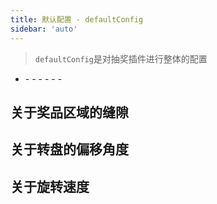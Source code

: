 ```yaml
---
title: 默认配置 - defaultConfig
sidebar: 'auto'
---
```


> `defaultConfig`是对抽奖插件进行整体的配置

- <Describe name="default-config?: object" mean="默认配置" />
  - <Describe name="gutter?: string | number" mean="扇形之间的缝隙" desc="默认等于 0" />
  - <Describe name="offsetDegree?: number" mean="转盘的偏移角度" desc="默认为 0 度" />
  - <Describe name="speed?: number" mean="旋转速度峰值" desc="默认为 20，建议配置范围 10 ~ 30" />
  - <Describe name="speedFunction?: string" mean="缓动函数" desc="当前版本固定为 quadratic 二次方加速，后期会提供更多可选函数" />
  - <Describe name="accelerationTime?: number" mean="开始旋转时间" desc="单位为毫秒，默认等于 2500 毫秒" />
  - <Describe name="decelerationTime?: number" mean="缓慢停止时间" desc="单位为毫秒，默认等于 2500 毫秒" />

## 关于奖品区域的缝隙

<Exhibition>
  <template v-slot:code>
    <wheel-defaultConfig1 />
  </template>
  <template v-slot:text>
    <li><code>gutter</code>属性用来控制奖品扇形区域之间的缝隙，默认等于 0</li>
    <li>这个缝隙是等距的，不会随着角度的不同而产生弧度</li>
  </template>
</Exhibition>

<RecoDemo :collapse="true">
  <template slot="code-web">
    <<< @/.vuepress/components/wheel/defaultConfig1.html
  </template>
  <template slot="code-vue">
    <<< @/.vuepress/components/wheel/defaultConfig1.vue
  </template>
</RecoDemo>

## 关于转盘的偏移角度

<Exhibition>
  <template v-slot:code>
    <wheel-defaultConfig2 />
  </template>
  <template v-slot:text>
    <li>建议配置的角度范围：<code>-360 ~ 360</code></li>
    <li>默认情况下，指针会指向扇形的中线，如果你想让其指向扇形的边缘，可以通过计算</li>
    <li>比如这个转盘有 6 个奖品，那么每个扇形就等于<code>360 / 6 = 60</code>度，所以我只需要让转盘向前旋转<code>60 / 2 = 30</code>度即可</li>
  </template>
</Exhibition>

<RecoDemo :collapse="true">
  <template slot="code-web">
    <<< @/.vuepress/components/wheel/defaultConfig2.html
  </template>
  <template slot="code-vue">
    <<< @/.vuepress/components/wheel/defaultConfig2.vue
  </template>
</RecoDemo>

## 关于旋转速度

<Exhibition>
  <template v-slot:code>
    <wheel-defaultConfig3 />
  </template>
  <template v-slot:text>
    <p>旋转总共分为三个阶段：</p>
    <li>第一阶段进行<code>加速</code>旋转，速度会从 0 加速到<code>speed</code>设置的值（默认为20），加速曲线恒定的情况下，你设置的时间越短，加速度越大</li>
    <li>第二阶段为<code>匀速</code>阶段，处于<code>加速到峰值之后 && 调用stop方法之前</code>，此时加速度恒定为<code>speed</code></li>
    <li>第三阶段会缓慢<code>减速</code>到停止，在你调用<code>stop</code>方法之后，速度会从<code>speed</code>逐渐降低到 0</li>
    <p style="font-weight: 600; color: #F56C6C">注意：当你接口的请求速度，小于等于<code>accelerationTime</code>设置的毫秒值时，会跳过第二阶段，此时你可以手动加一个定时器延缓调用<code>stop</code>的时机，以此来留出匀速的时间</p>
  </template>
</Exhibition>
